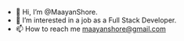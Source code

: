 - 👋 Hi, I’m @MaayanShore.
- 👀 I’m interested in a job as a Full Stack Developer.
- 📫 How to reach me maayanshore@gmail.com

<!---
MaayanShore/MaayanShore is a ✨ special ✨ repository because its `README.md` (this file) appears on your GitHub profile.
You can click the Preview link to take a look at your changes.
--->
